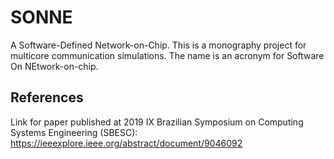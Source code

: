 # SONNE
A Software-Defined Network-on-Chip. This is a monography project for multicore communication simulations. The name is an acronym for Software On NEtwork-on-chip.

## References
Link for paper published at 2019 IX Brazilian Symposium on Computing Systems Engineering (SBESC):
https://ieeexplore.ieee.org/abstract/document/9046092

